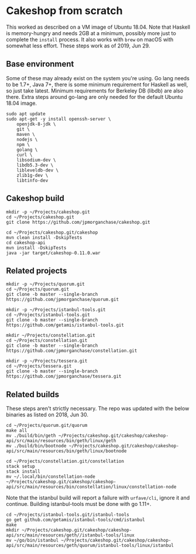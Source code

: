 # Cakeshop from scratch

This worked as described on a VM image of Ubuntu 18.04. Note that Haskell is memory-hungry and needs 2GB at a minimum, possibly more just to complete the `install` process. It also works with `brew` on macOS with somewhat less effort. These steps work as of 2019, Jun 29.

## Base environment

Some of these may already exist on the system you're using. Go lang needs to be 1.7+, Java 7+, there is some minimum requirement for Haskell as well, so just take latest. Minimum requirements for Berkeley DB (libdb) are also there. Extra steps around go-lang are only needed for the default Ubuntu 18.04 image. 

```shell
sudo apt update
sudo apt-get -y install openssh-server \
    openjdk-8-jdk \
    git \
    maven \
    nodejs \
    npm \
    golang \
    curl \
    libsodium-dev \
    libdb5.3-dev \
    libleveldb-dev \
    zlib1g-dev \
    libtinfo-dev
```

## Cakeshop build

```shell
mkdir -p ~/Projects/cakeshop.git
cd ~/Projects/cakeshop.git
git clone https://github.com/jpmorganchase/cakeshop.git
```

```shell
cd ~/Projects/cakeshop.git/cakeshop
mvn clean install -DskipTests
cd cakeshop-api
mvn install -DskipTests
java -jar target/cakeshop-0.11.0.war
```

## Related projects

```shell
mkdir -p ~/Projects/quorum.git
cd ~/Projects/quorum.git
git clone -b master --single-branch https://github.com/jpmorganchase/quorum.git
```

```shell
mkdir -p ~/Projects/istanbul-tools.git
cd ~/Projects/istanbul-tools.git
git clone -b master --single-branch https://github.com/getamis/istanbul-tools.git
```

```shell
mkdir ~/Projects/constellation.git
cd ~/Projects/constellation.git
git clone -b master --single-branch https://github.com/jpmorganchase/constellation.git
```

```shell
mkdir -p ~/Projects/tessera.git
cd ~/Projects/tessera.git
git clone -b master --single-branch https://github.com/jpmorganchase/tessera.git
```

## Related builds

These steps aren't strictly necessary. The repo was updated with the below binaries as listed on 2018, Jun 30.

```shell
cd ~/Projects/quorum.git/quorum
make all
mv ./build/bin/geth ~/Projects/cakeshop.git/cakeshop/cakeshop-api/src/main/resources/bin/geth/linux/geth
mv ./build/bin/bootnode ~/Projects/cakeshop.git/cakeshop/cakeshop-api/src/main/resources/bin/geth/linux/bootnode
```

```shell
cd ~/Projects/constellation.git/constellation
stack setup
stack install
mv ~/.local/bin/constellation-node ~/Projects/cakeshop.git/cakeshop/cakeshop-api/src/main/resources/bin/constellation/linux/constellation-node
```

Note that the istanbul build will report a failure with `urfave/cli`, ignore it and continue. Building istanbul-tools must be done with go 1.11+.

```shell
cd ~/Projects/istanbul-tools.git/istanbul-tools
go get github.com/getamis/istanbul-tools/cmd/istanbul
make
mkdir ~/Projects/cakeshop.git/cakeshop/cakeshop-api/src/main/resources/geth//istanbul-tools/linux
mv ~/go/bin/istanbul ~/Projects/cakeshop.git/cakeshop/cakeshop-api/src/main/resources/geth/quorum/istanbul-tools/linux/istanbul
```
